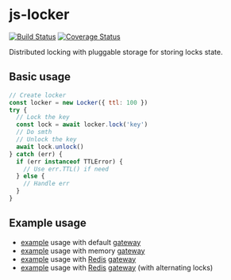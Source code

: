 # js-locker

[![Build Status](https://travis-ci.com/da440dil/js-locker.svg?branch=master)](https://travis-ci.com/da440dil/js-locker)
[![Coverage Status](https://coveralls.io/repos/github/da440dil/js-locker/badge.svg?branch=master)](https://coveralls.io/github/da440dil/js-locker?branch=master)

Distributed locking with pluggable storage for storing locks state.

## Basic usage

```javascript
// Create locker
const locker = new Locker({ ttl: 100 })
try {
  // Lock the key
  const lock = await locker.lock('key')
  // Do smth
  // Unlock the key
  await lock.unlock()
} catch (err) {
  if (err instanceof TTLError) {
    // Use err.TTL() if need
  } else {
    // Handle err
  }
}
```

## Example usage

- [example](./src/examples/locker-gateway-default.ts) usage with default [gateway](./src/gateway/memory/gateway.ts)
- [example](./src/examples/locker-gateway-memory.ts) usage with memory [gateway](./src/gateway/memory/gateway.ts)
- [example](./src/examples/locker-gateway-redis.ts) usage with [Redis](https://redis.io/) [gateway](./src/gateway/redis/gateway.ts)
- [example](./src/examples/locker-gateway-redis-2.ts) usage with [Redis](https://redis.io/) [gateway](./src/gateway/redis/gateway.ts) (with alternating locks)